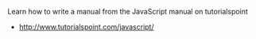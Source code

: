 Learn how to write a manual from the JavaScript manual on tutorialspoint
- http://www.tutorialspoint.com/javascript/

